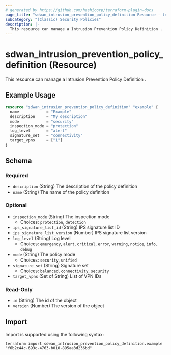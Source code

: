 ```yaml
---
# generated by https://github.com/hashicorp/terraform-plugin-docs
page_title: "sdwan_intrusion_prevention_policy_definition Resource - terraform-provider-sdwan"
subcategory: "(Classic) Security Policies"
description: |-
  This resource can manage a Intrusion Prevention Policy Definition .
---
```


# sdwan_intrusion_prevention_policy_definition (Resource)

This resource can manage a Intrusion Prevention Policy Definition .

## Example Usage

```terraform
resource "sdwan_intrusion_prevention_policy_definition" "example" {
  name            = "Example"
  description     = "My description"
  mode            = "security"
  inspection_mode = "protection"
  log_level       = "alert"
  signature_set   = "connectivity"
  target_vpns     = ["1"]
}
```

<!-- schema generated by tfplugindocs -->
## Schema

### Required

- `description` (String) The description of the policy definition
- `name` (String) The name of the policy definition

### Optional

- `inspection_mode` (String) The inspection mode
  - Choices: `protection`, `detection`
- `ips_signature_list_id` (String) IPS signature list ID
- `ips_signature_list_version` (Number) IPS signature list version
- `log_level` (String) Log level
  - Choices: `emergency`, `alert`, `critical`, `error`, `warning`, `notice`, `info`, `debug`
- `mode` (String) The policy mode
  - Choices: `security`, `unified`
- `signature_set` (String) Signature set
  - Choices: `balanced`, `connectivity`, `security`
- `target_vpns` (Set of String) List of VPN IDs

### Read-Only

- `id` (String) The id of the object
- `version` (Number) The version of the object

## Import

Import is supported using the following syntax:

```shell
terraform import sdwan_intrusion_prevention_policy_definition.example "f6b2c44c-693c-4763-b010-895aa3d236bd"
```
